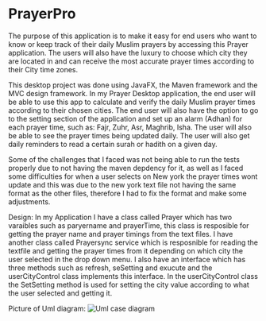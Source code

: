 # PrayerPro
The purpose of this application is to make it easy  for end users who want to know or keep track of their daily Muslim prayers by accessing this Prayer application. The users will  also have the luxury to choose which city they are located in and can receive the most accurate prayer times according to their City time zones. 


This desktop project was  done using JavaFX, the Maven framework and the MVC design framework. In my Prayer Desktop application, the end user will be able to use this app to calculate and verify the daily Muslim prayer times according to their chosen cities. The end user will also have the option to go to the setting section of the application and set up an alarm (Adhan) for each prayer time, such as: Fajr, Zuhr, Asr, Maghrib, Isha. The user will also be able to see the prayer times being updated daily. The user will also get daily reminders to read a certain surah or hadith on a given day.



Some of the challenges that I faced was not being able to run the tests properly due to not having the maven depdency for it, as well as I faced some difficulties for when a user selects on New york the prayer times wont update and this was due to the new york text file not having the same format as the other files, therefore I had to fix the format and make some adjustments.


Design: In my Application I have a class called Prayer which has two varaibles such as paryername  and prayerTime, this class is resposible for getting the prayer name and prayer timings from the text files. I have another class called Prayersync service which is resposnible for reading the textfile and getting the prayer times from it depending on which city the user selected in the drop down menu. I also have an interface which has three methods such as refresh, seSetting and exucute and the userCityControl class implements this interface. In the userCityControl class the SetSetting method is used for setting the city value according to what the user selected and getting it.
 






Picture of Uml diagram:
![Uml case diagram](https://user-images.githubusercontent.com/103337298/170532284-ce401278-bef1-4095-a94a-d020e0836c8b.png)


